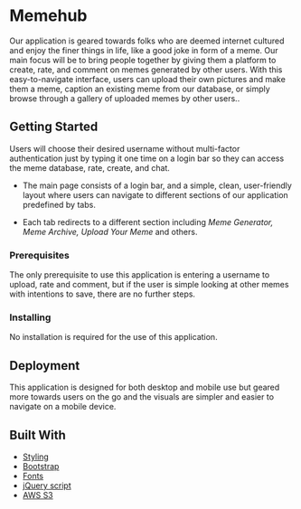 # Memehub

Our application is geared towards folks who are deemed internet cultured and enjoy the finer things in life, like a good joke in form of a meme. Our main focus will be to bring people together by giving them a platform to create, rate, and comment on memes generated by other users.  With this easy-to-navigate interface, users can upload their own pictures and make them a meme, caption an existing meme from our database, or simply browse through a gallery of uploaded memes by other users..

## Getting Started

Users will choose their desired username without multi-factor authentication just by typing it one time on a login bar so they can access the meme database, rate, create, and chat.

- The main page consists of a login bar, and a simple, clean, user-friendly layout where users can navigate to different sections of our application predefined by tabs.

- Each tab redirects to a different section including *Meme Generator, Meme Archive, Upload Your Meme* and others.

### Prerequisites

The only prerequisite to use this application is entering a username to upload, rate and comment, but if the user is simple looking at other memes with intentions to save, there are no further steps.

### Installing

No installation is required for the use of this application.

## Deployment

This application is designed for both desktop and mobile use but geared more towards users on the go and the visuals are simpler and easier to navigate on a mobile device. 

## Built With

* [Styling](https://maxcdn.bootstrapcdn.com/bootstrap/3.3.6/css/bootstrap.min.css)
* [Bootstrap](https://maxcdn.bootstrapcdn.com/font-awesome/4.6.1/css/font-awesome.min.css)
* [Fonts](https://cdnjs.cloudflare.com/ajax/libs/font-awesome/4.7.0/css/font-awesome.min.css)
* [jQuery script](https://code.jquery.com/jquery.js)
* [AWS S3](https://aws.amazon.com/s3/?sc_channel=PS&sc_campaign=acquisition_US&sc_publisher=google&sc_medium=s3_b&sc_content=s3_e&sc_detail=aws%20s3&sc_category=s3&sc_segment=192085379926&sc_matchtype=e&sc_country=US&s_kwcid=AL!4422!3!192085379926!e!!g!!aws%20s3&ef_id=WnoXzgAAAIB3y1Ha:20180602140206:s)
